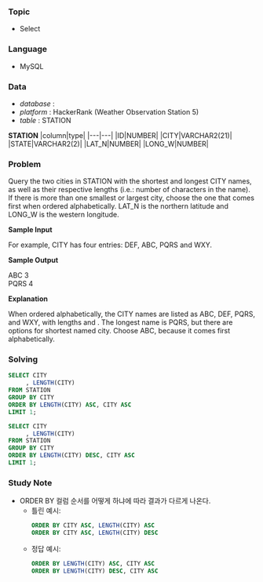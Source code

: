 ### Topic
- Select
  
### Language
- MySQL

### Data
- *database* : 
- *platform* : HackerRank (Weather Observation Station 5)
- *table* : STATION

**STATION**
|column|type|
|---|---|
|ID|NUMBER|
|CITY|VARCHAR2(21)|
|STATE|VARCHAR2(2)|
|LAT_N|NUMBER|
|LONG_W|NUMBER|



### Problem 
Query the two cities in STATION with the shortest and longest CITY names, as well as their respective lengths (i.e.: number of characters in the name). If there is more than one smallest or largest city, choose the one that comes first when ordered alphabetically. LAT_N is the northern latitude and LONG_W is the western longitude.

**Sample Input**

For example, CITY has four entries: DEF, ABC, PQRS and WXY.

**Sample Output**

ABC 3 <br/>
PQRS 4 <br/>

**Explanation**

When ordered alphabetically, the CITY names are listed as ABC, DEF, PQRS, and WXY, with lengths  and . The longest name is PQRS, but there are  options for shortest named city. Choose ABC, because it comes first alphabetically.

### Solving

```sql
SELECT CITY
     , LENGTH(CITY)
FROM STATION
GROUP BY CITY
ORDER BY LENGTH(CITY) ASC, CITY ASC
LIMIT 1;

SELECT CITY
     , LENGTH(CITY)
FROM STATION
GROUP BY CITY
ORDER BY LENGTH(CITY) DESC, CITY ASC
LIMIT 1;
```

### Study Note
- ORDER BY 컬럼 순서를 어떻게 하냐에 따라 결과가 다르게 나온다.
  - 틀린 예시:
    ```sql
    ORDER BY CITY ASC, LENGTH(CITY) ASC
    ORDER BY CITY ASC, LENGTH(CITY) DESC
    ```
  - 정답 예시:
    ```sql
    ORDER BY LENGTH(CITY) ASC, CITY ASC
    ORDER BY LENGTH(CITY) DESC, CITY ASC
    ```
